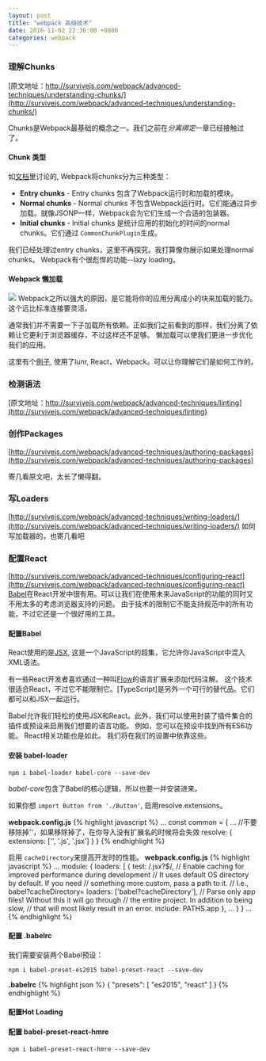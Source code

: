 ```yaml
---
layout: post
title: "webpack 高级技术"
date: 2016-11-02 22:36:00 +0800
categories: webpack
---
```


### 理解Chunks
[原文地址：http://survivejs.com/webpack/advanced-techniques/understanding-chunks/](http://survivejs.com/webpack/advanced-techniques/understanding-chunks/)

Chunks是Webpack最基础的概念之一。我们之前在*分离绑定*一章已经接触过了。

#### Chunk 类型
如[文档](https://webpack.github.io/docs/code-splitting.html#chunk-types)里讨论的,
Webpack将chunks分为三种类型：

- **Entry chunks** - Entry chunks 包含了Webpack运行时和加载的模块。
- **Normal chunks** - Normal chunks 不包含Webpack运行时。它们能通过异步加载。就像JSONP一样，Webpack会为它们生成一个合适的包装器。
- **Initial chunks** - Initial chunks 是统计应用的初始化的时间的normal chunks。它们通过 `CommonChunkPlugin`生成。

我们已经处理过entry chunks，这里不再探究。我打算像你展示如果处理normal chunks。
Webpack有个很彪悍的功能--lazy loading。

#### Webpack 懒加载
![](http://survivejs.com/webpack/images/dynamic.png)
Webpack之所以强大的原因，是它能将你的应用分离成小的块来加载的能力。
这个远比标准连接要灵活。

通常我们并不需要一下子加载所有依赖。正如我们之前看到的那样，我们分离了依赖让它更利于浏览器缓存，不过这样还不足够。
懒加载可以使我们更进一步优化我们的应用。

这里有个[例子](https://github.com/survivejs/lunr-demo), 使用了lunr, React，Webpack。可以让你理解它们是如何工作的。


### 检测语法
[原文地址：http://survivejs.com/webpack/advanced-techniques/linting](http://survivejs.com/webpack/advanced-techniques/linting)

### 创作Packages
[http://survivejs.com/webpack/advanced-techniques/authoring-packages](http://survivejs.com/webpack/advanced-techniques/authoring-packages)

寄几看原文吧，太长了懒得翻。

### 写Loaders
[http://survivejs.com/webpack/advanced-techniques/writing-loaders/](http://survivejs.com/webpack/advanced-techniques/writing-loaders/)
如何写加载器的，也寄几看吧

### 配置React
[http://survivejs.com/webpack/advanced-techniques/configuring-react](http://survivejs.com/webpack/advanced-techniques/configuring-react)
[Babel](https://babeljs.io/)在React开发中很有用。可以让我们在使用未来JavaScript的功能的同时又不用太多的考虑浏览器支持的问题。
由于技术的限制它不能支持规范中的所有功能，不过它还是一个很好用的工具。

#### 配置Babel
React使用的是[JSX](https://facebook.github.io/jsx/),
这是一个JavaScript的超集，它允许你JavaScript中混入XML语法。

有一些React开发者喜欢通过一种叫[Flow](http://flowtype.org/)的语言扩展来添加代码注解。
这个技术很适合React，不过它不能限制它。[TypeScript]是另外一个可行的替代品。它们都可以和JSX一起运行。

Babel允许我们轻松的使用JSX和React。此外，我们可以使用封装了插件集合的插件或预设来启用我们想要的语言功能。 例如，您可以在预设中找到所有ES6功能。 React相关功能也是如此。 我们将在我们的设置中依靠这些。

#### 安装 babel-loader

`npm i babel-loader babel-core --save-dev`

*babel-core*包含了Babel的核心逻辑，所以也要一并安装进来。

如果你想 `import Button from './Button'`, 启用resolve.extensions。

**webpack.config.js**
{% highlight javascript %}
...
const common = {
    ...
    //不要移除掉''，如果移除掉了，在你导入没有扩展名的时候将会失效
    resolve: {
        extensions: ['', '.js', '.jsx']
    }
}
{% endhighlight %}


启用 `cacheDirectory`来提高开发时的性能。
**webpack.config.js**
{% highlight javascript %}
...
module: {
  loaders: [
    {
      test: /\.jsx?$/,
      // Enable caching for improved performance during development
      // It uses default OS directory by default. If you need
      // something more custom, pass a path to it.
      // I.e., babel?cacheDirectory=<path>
      loaders: ['babel?cacheDirectory'],
      // Parse only app files! Without this it will go through
      // the entire project. In addition to being slow,
      // that will most likely result in an error.
      include: PATHS.app
    },
    ...
  }
}
...
{% endhighlight %}

#### 配置 .babelrc
我们需要安装两个Babel预设：

`npm i babel-preset-es2015 babel-preset-react --save-dev`

**.babelrc**
{% highlight json %}
{
  "presets": [
    "es2015",
    "react"
  ]
}
{% endhighlight %}

#### 配置Hot Loading

#### 配置 babel-preset-react-hmre

`npm i babel-preset-react-hmre --save-dev`





